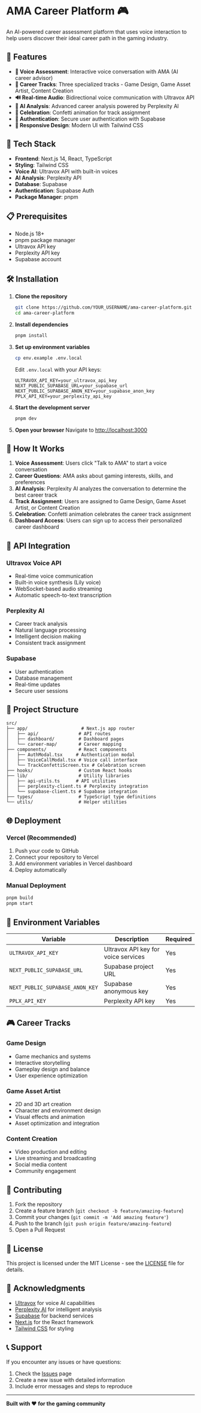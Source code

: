 # AMA Career Platform 🎮

An AI-powered career assessment platform that uses voice interaction to help users discover their ideal career path in the gaming industry.

## 🌟 Features

- **🎤 Voice Assessment**: Interactive voice conversation with AMA (AI career advisor)
- **🎯 Career Tracks**: Three specialized tracks - Game Design, Game Asset Artist, Content Creation
- **🔊 Real-time Audio**: Bidirectional voice communication with Ultravox API
- **🧠 AI Analysis**: Advanced career analysis powered by Perplexity AI
- **🎉 Celebration**: Confetti animation for track assignment
- **🔐 Authentication**: Secure user authentication with Supabase
- **📱 Responsive Design**: Modern UI with Tailwind CSS

## 🚀 Tech Stack

- **Frontend**: Next.js 14, React, TypeScript
- **Styling**: Tailwind CSS
- **Voice AI**: Ultravox API with built-in voices
- **AI Analysis**: Perplexity API
- **Database**: Supabase
- **Authentication**: Supabase Auth
- **Package Manager**: pnpm

## 📋 Prerequisites

- Node.js 18+ 
- pnpm package manager
- Ultravox API key
- Perplexity API key
- Supabase account

## 🛠️ Installation

1. **Clone the repository**
   ```bash
   git clone https://github.com/YOUR_USERNAME/ama-career-platform.git
   cd ama-career-platform
   ```

2. **Install dependencies**
   ```bash
   pnpm install
   ```

3. **Set up environment variables**
   ```bash
   cp env.example .env.local
   ```
   
   Edit `.env.local` with your API keys:
   ```env
   ULTRAVOX_API_KEY=your_ultravox_api_key
   NEXT_PUBLIC_SUPABASE_URL=your_supabase_url
   NEXT_PUBLIC_SUPABASE_ANON_KEY=your_supabase_anon_key
   PPLX_API_KEY=your_perplexity_api_key
   ```

4. **Start the development server**
   ```bash
   pnpm dev
   ```

5. **Open your browser**
   Navigate to [http://localhost:3000](http://localhost:3000)

## 🎯 How It Works

1. **Voice Assessment**: Users click "Talk to AMA" to start a voice conversation
2. **Career Questions**: AMA asks about gaming interests, skills, and preferences
3. **AI Analysis**: Perplexity AI analyzes the conversation to determine the best career track
4. **Track Assignment**: Users are assigned to Game Design, Game Asset Artist, or Content Creation
5. **Celebration**: Confetti animation celebrates the career track assignment
6. **Dashboard Access**: Users can sign up to access their personalized career dashboard

## 🔧 API Integration

### Ultravox Voice API
- Real-time voice communication
- Built-in voice synthesis (Lily voice)
- WebSocket-based audio streaming
- Automatic speech-to-text transcription

### Perplexity AI
- Career track analysis
- Natural language processing
- Intelligent decision making
- Consistent track assignment

### Supabase
- User authentication
- Database management
- Real-time updates
- Secure user sessions

## 📁 Project Structure

```
src/
├── app/                    # Next.js app router
│   ├── api/               # API routes
│   ├── dashboard/         # Dashboard pages
│   └── career-map/        # Career mapping
├── components/            # React components
│   ├── AuthModal.tsx     # Authentication modal
│   ├── VoiceCallModal.tsx # Voice call interface
│   └── TrackConfettiScreen.tsx # Celebration screen
├── hooks/                 # Custom React hooks
├── lib/                   # Utility libraries
│   ├── api-utils.ts      # API utilities
│   ├── perplexity-client.ts # Perplexity integration
│   └── supabase-client.ts # Supabase integration
├── types/                 # TypeScript type definitions
└── utils/                 # Helper utilities
```

## 🌐 Deployment

### Vercel (Recommended)
1. Push your code to GitHub
2. Connect your repository to Vercel
3. Add environment variables in Vercel dashboard
4. Deploy automatically

### Manual Deployment
```bash
pnpm build
pnpm start
```

## 🔐 Environment Variables

| Variable | Description | Required |
|----------|-------------|----------|
| `ULTRAVOX_API_KEY` | Ultravox API key for voice services | Yes |
| `NEXT_PUBLIC_SUPABASE_URL` | Supabase project URL | Yes |
| `NEXT_PUBLIC_SUPABASE_ANON_KEY` | Supabase anonymous key | Yes |
| `PPLX_API_KEY` | Perplexity API key | Yes |

## 🎮 Career Tracks

### Game Design
- Game mechanics and systems
- Interactive storytelling
- Gameplay design and balance
- User experience optimization

### Game Asset Artist
- 2D and 3D art creation
- Character and environment design
- Visual effects and animation
- Asset optimization and integration

### Content Creation
- Video production and editing
- Live streaming and broadcasting
- Social media content
- Community engagement

## 🤝 Contributing

1. Fork the repository
2. Create a feature branch (`git checkout -b feature/amazing-feature`)
3. Commit your changes (`git commit -m 'Add amazing feature'`)
4. Push to the branch (`git push origin feature/amazing-feature`)
5. Open a Pull Request

## 📝 License

This project is licensed under the MIT License - see the [LICENSE](LICENSE) file for details.

## 🙏 Acknowledgments

- [Ultravox](https://ultravox.ai/) for voice AI capabilities
- [Perplexity AI](https://perplexity.ai/) for intelligent analysis
- [Supabase](https://supabase.com/) for backend services
- [Next.js](https://nextjs.org/) for the React framework
- [Tailwind CSS](https://tailwindcss.com/) for styling

## 📞 Support

If you encounter any issues or have questions:

1. Check the [Issues](https://github.com/YOUR_USERNAME/ama-career-platform/issues) page
2. Create a new issue with detailed information
3. Include error messages and steps to reproduce

---

**Built with ❤️ for the gaming community**